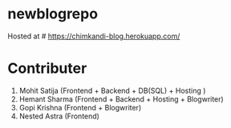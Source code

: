 # newblogrepo

Hosted at # https://chimkandi-blog.herokuapp.com/

# Contributer

1. Mohit Satija (Frontend + Backend + DB(SQL) + Hosting )
2. Hemant Sharma (Frontend + Backend + Hosting + Blogwriter)
3. Gopi Krishna (Frontend + Blogwriter)
4. Nested Astra (Frontend) 
